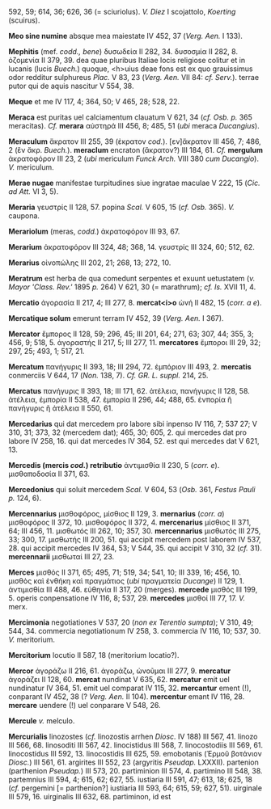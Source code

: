 592, 59; 614, 36; 626, 36 (= sciuriolus). *V. Diez* I scojattolo,
*Koerting* (scuirus).

**Meo sine numine** absque mea maiestate IV 452, 37 (*Verg. Aen.* I
133).

**Mephitis** (mef. *codd., bene*) δυσωδεία II 282, 34. δυσοσμία II 282,
8. ὀζομενία II 379, 39. dea quae pluribus Italiae locis religiose
colitur et in lucanis (lucis *Buech.*) quoque, \<h\>uius deae fons est
ex quo grauissimus odor redditur sulphureus *Plac.* V 83, 23 (*Verg.*
*Aen.* VII 84: *cf. Serv.*). terrae putor qui de aquis nascitur V 554,
38.

**Meque** et me IV 117, 4; 364, 50; V 465, 28; 528, 22.

**Meraca** est puritas uel calciamentum clauatum V 621, 34 (*cf. Osb.
p.* 365 meracitas). *Cf.* **merara** αὐστηρά III 456, 8; 485, 51 (*ubi*
meraca *Ducangius*).

**Meraculum** ἄκρατον III 255, 39 (ἐκρατον *cod.*). [εν]ἄκρατον III
456, 7; 486, 2 (ἓν ἄκρ. *Buech.*). **meraclum** encraton (ἄκρατον?) III
184, 61. *Cf.* **mergulum** ἀκρατοφόρον III 23, 2 (*ubi* mericulum
*Funck Arch.* VIII 380 *cum Ducangio*). *V.* mericulum.

**Merae nugae** manifestae turpitudines siue ingratae maculae V 222, 15
(*Cic. ad Att.* VI 3, 5).

**Meraria** γευστρίς II 128, 57. popina *Scal.* V 605, 15 (*cf. Osb.*
365). *V.* caupona.

**Merariolum** (meras, *codd.*) ἀκρατοφόρον III 93, 67.

**Merarium** ἀκρατοφόρον III 324, 48; 368, 14. γευστρίς III 324, 60;
512, 62.

**Merarius** οἰνοπώλης III 202, 21; 268, 13; 272, 10.

**Meratrum** est herba de qua comedunt serpentes et exuunt uetustatem
(*v. Mayor 'Class. Rev.'* 1895 *p.* 264) V 621, 30 (= marathrum); *cf.
Is.* XVII 11, 4.

**Mercatio** ἀγορασία II 217, 4; III 277, 8. **mercat\<i\>o** ὠνή II
482, 15 (*corr. a e*).

**Mercatique solum** emerunt terram IV 452, 39 (*Verg. Aen.* I 367).

**Mercator** ἔμπορος II 128, 59; 296, 45; III 201, 64; 271, 63; 307, 44;
355, 3; 456, 9; 518, 5. ἀγοραστής II 217, 5; III 277, 11. **mercatores**
ἔμποροι III 29, 32; 297, 25; 493, 1; 517, 21.

**Mercatum** πανήγυρις II 393, 18; III 294, 72. ἐμπόριον III 493, 2.
**mercatis** conmerciis V 644, 17 (*Non.* 138, 7). *Cf. GR. L. suppl.*
214, 25.

**Mercatus** πανήγυρις II 393, 18; III 171, 62. ἀτέλεια, πανήγυρις II
128, 58. ἀτέλεια, ἐμπορία II 538, 47. ἐμπορία II 296, 44; 488, 65.
ἐνπορία ἢ πανήγυρις ἢ ἀτέλεια II 550, 61.

**Mercedarius** qui dat mercedem pro labore sibi inpenso IV 116, 7; 537
27; V 310, 31; 373, 32 (mercedem dat); 465, 30; 605, 2. qui mercedes dat
pro labore IV 258, 16. qui dat mercedes IV 364, 52. est qui mercedes dat
V 621, 13.

**Mercedis (mercis *cod.*) retributio** ἀντιμισθία II 230, 5 (*corr.
e*). μισθαποδοσία II 371, 63.

**Mercedonius** qui soluit mercedem *Scal.* V 604, 53 (*Osb.* 361,
*Festus Pauli p.* 124, 6).

**Mercennarius** μισθοφόρος, μίσθιος II 129, 3. **mernarius** (*corr.*
*a*) μισθοφόρος II 372, 10. μισθοφόρος II 372, 4. **mercenarius**
μίσθιος II 371, 64; III 456, 11. μισθωτός III 262, 10; 357, 30.
**mercennarius** μισθωτός III 275, 33; 300, 17. μισθωτής III 200, 51.
qui accipit mercedem post laborem IV 537, 28. qui accipit mercedes IV
364, 53; V 544, 35. qui accipit V 310, 32 (*cf.* 31). **mercennarii**
μισθωταί III 27, 23.

**Merces** μισθός II 371, 65; 495, 71; 519, 34; 541, 10; III 339, 16;
456, 10. μισθὸς καὶ ἐνθήκη καὶ πραγμάτιος (*ubi* πραγματεία *Ducange*)
II 129, 1. ἀντιμισθία III 488, 46. εὐθηνία II 317, 20 (merges).
**mercede** μισθός III 199, 5. operis conpensatione IV 116, 8; 537, 29.
**mercedes** μισθοί III 77, 17. *V.* merx.

**Mercimonia** negotiationes V 537, 20 (*non ex Terentio sumpta*); V
310, 49; 544, 34. commercia negotiationum IV 258, 3. commercia IV 116,
10; 537, 30. *V.* meritorium.

**Mercitorium** locutio II 587, 18 (meritorium locatio?).

**Mercor** ἀγοράζω II 216, 61. ἀγοράζω, ὠνοῦμαι III 277, 9. **mercatur**
ἀγοράζει II 128, 60. **mercat** nundinat V 635, 62. **mercatur** emit
uel nundinatur IV 364, 51. emit uel comparat IV 115, 32. **mercantur**
ement (!), conparant IV 452, 38 (? *Verg. Aen.* II 104). **mercentur**
emant IV 116, 28. **mercare** uendere (!) uel conparare V 548, 26.

**Mercule** *v.* melculo.

**Mercurialis** linozostes (*cf.* linozostis arrhen *Diosc.* IV 188) III
567, 41. linozo III 566, 68. linosoditi III 567, 42. linocistidus III
568, 7. linocostodiis III 569, 61. linocostidus III 592, 13.
linocostidis III 625, 59. emobotanis (Ἑρμοῦ βοτάνιον *Diosc.*) III 561,
61. argirites III 552, 23 (argyritis *Pseudap.* LXXXII). partenion
(parthenion *Pseudap.*) III 573, 20. partiminion III 574, 4. partimino
III 548, 38. partemnius III 594, 4; 615, 62; 627, 55. iustiaria III 591,
47; 613, 18; 625, 18 (*cf.* pergemini [= par­thenion?] iustiaria III
593, 64; 615, 59; 627, 51). uirginale III 579, 16. uirginalis III 632,
68. partiminon, id est
